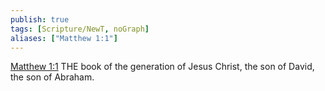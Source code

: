 ```yaml
---
publish: true
tags: [Scripture/NewT, noGraph]
aliases: ["Matthew 1:1"]
---
```

[Matthew 1:1](https://churchofjesuschrist.org/study/scriptures/nt/matt/1?lang=eng&id=p1#p1) THE book of the generation of Jesus Christ, the son of David, the son of Abraham.
